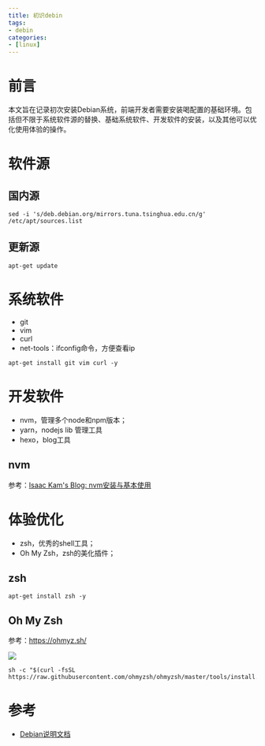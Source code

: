 ```yaml
---
title: 初识debin
tags:
- debin
categories:
- [linux]
---
```


# 前言

本文旨在记录初次安装Debian系统，前端开发者需要安装喝配置的基础环境。包括但不限于系统软件源的替换、基础系统软件、开发软件的安装，以及其他可以优化使用体验的操作。

<!-- more -->

# 软件源

## 国内源
```shell
sed -i 's/deb.debian.org/mirrors.tuna.tsinghua.edu.cn/g' /etc/apt/sources.list
```

## 更新源

```shell
apt-get update
```

# 系统软件

- git
- vim
- curl
- net-tools：ifconfig命令，方便查看ip

```shell
apt-get install git vim curl -y
```

# 开发软件

- nvm，管理多个node和npm版本；
- yarn，nodejs lib 管理工具
- hexo，blog工具

## nvm

参考：[Isaac Kam's Blog: nvm安装与基本使用](nvm安装与基本使用/#more)

# 体验优化

- zsh，优秀的shell工具；
- Oh My Zsh，zsh的美化插件；

## zsh

```shell
apt-get install zsh -y
```

## Oh My Zsh

参考：https://ohmyz.sh/

![](Snipaste_2023-03-08_11-10-50.png)

```shell
sh -c "$(curl -fsSL https://raw.githubusercontent.com/ohmyzsh/ohmyzsh/master/tools/install.sh)"
```

# 参考

- [Debian说明文档](https://www.debian.org/doc/)
